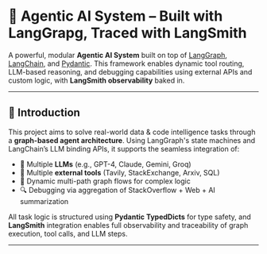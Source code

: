 # 🧠 Agentic AI System – Built with LangGrapg, Traced with LangSmith

A powerful, modular **Agentic AI System** built on top of [LangGraph](https://github.com/langchain-ai/langgraph), [LangChain](https://github.com/langchain-ai/langchain), and [Pydantic](https://docs.pydantic.dev/). This framework enables dynamic tool routing, LLM-based reasoning, and debugging capabilities using external APIs and custom logic, with **LangSmith observability** baked in.

---

## 🚀 Introduction

This project aims to solve real-world data & code intelligence tasks through a **graph-based agent architecture**. Using LangGraph's state machines and LangChain’s LLM binding APIs, it supports the seamless integration of:

- 🔁 Multiple **LLMs** (e.g., GPT-4, Claude, Gemini, Groq)
- 🧰 Multiple **external tools** (Tavily, StackExchange, Arxiv, SQL)
- 🔄 Dynamic multi-path graph flows for complex logic
- 🔍 Debugging via aggregation of StackOverflow + Web + AI summarization

All task logic is structured using **Pydantic TypedDicts** for type safety, and **LangSmith** integration enables full observability and traceability of graph execution, tool calls, and LLM steps.

---
